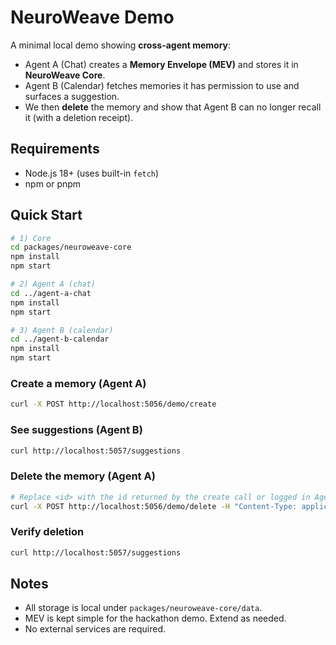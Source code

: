 # NeuroWeave Demo

A minimal local demo showing **cross-agent memory**:
- Agent A (Chat) creates a **Memory Envelope (MEV)** and stores it in **NeuroWeave Core**.
- Agent B (Calendar) fetches memories it has permission to use and surfaces a suggestion.
- We then **delete** the memory and show that Agent B can no longer recall it (with a deletion receipt).

## Requirements
- Node.js 18+ (uses built-in `fetch`)
- npm or pnpm

## Quick Start
```bash
# 1) Core
cd packages/neuroweave-core
npm install
npm start

# 2) Agent A (chat)
cd ../agent-a-chat
npm install
npm start

# 3) Agent B (calendar)
cd ../agent-b-calendar
npm install
npm start
```

### Create a memory (Agent A)
```bash
curl -X POST http://localhost:5056/demo/create
```

### See suggestions (Agent B)
```bash
curl http://localhost:5057/suggestions
```

### Delete the memory (Agent A)
```bash
# Replace <id> with the id returned by the create call or logged in Agent A console
curl -X POST http://localhost:5056/demo/delete -H "Content-Type: application/json" -d '{"id":"<id>"}'
```

### Verify deletion
```bash
curl http://localhost:5057/suggestions
```

## Notes
- All storage is local under `packages/neuroweave-core/data`.
- MEV is kept simple for the hackathon demo. Extend as needed.
- No external services are required.
